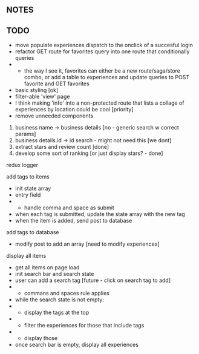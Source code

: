 ## NOTES


## TODO


- move populate experiences dispatch to the onclick of a succesful login
- refactor GET route for favorites query into one route that conditionally queries
- - the way I see it, favorites can either be a new route/saga/store combo, or add a table to experiences and update queries to POST favorite and GET favorites
- basic styling [ok]
- filter-able 'view' page
- I think making 'info' into a non-protected route that lists a collage of experiences by location could be cool [priority]
- remove unneeded components


1. business name -> business details [no - generic search w correct params]
2. business details.id -> id search - might not need this [we dont]
3. extract stars and review count [done]
4. develop some sort of ranking [or just display stars? - done]

redux logger

add tags to items
- init state array
- entry field
- - handle comma and space as submit
- when each tag is submitted, update the state array with the new tag
- when the item is added, send post to database

add tags to database
- modify post to add an array [need to modify experiences]

display all items
- get all items on page load
- init search bar and search state
- user can add a search tag [future - click on search tag to add]
- - commans and spaces rule applies
- while the search state is not empty:
- - display the tags at the top
- - filter the experiences for those that include tags
- - display those
- once search bar is empty, display all experiences

